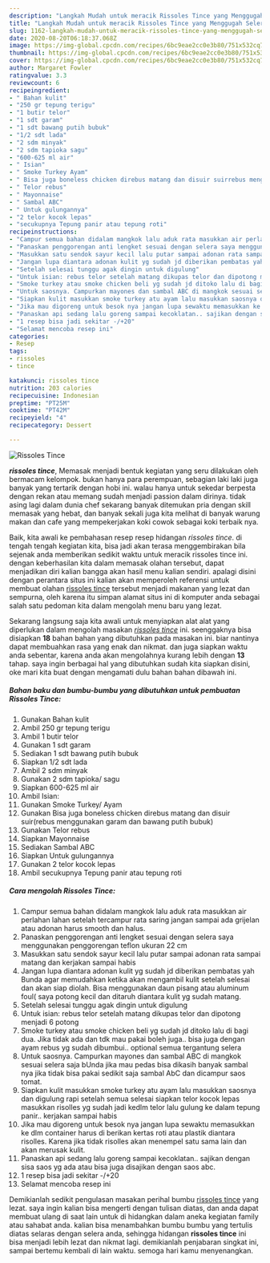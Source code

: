 ```yaml
---
description: "Langkah Mudah untuk meracik Rissoles Tince yang Menggugah Selera"
title: "Langkah Mudah untuk meracik Rissoles Tince yang Menggugah Selera"
slug: 1162-langkah-mudah-untuk-meracik-rissoles-tince-yang-menggugah-selera
date: 2020-08-20T06:18:37.068Z
image: https://img-global.cpcdn.com/recipes/6bc9eae2cc0e3b80/751x532cq70/rissoles-tince-foto-resep-utama.jpg
thumbnail: https://img-global.cpcdn.com/recipes/6bc9eae2cc0e3b80/751x532cq70/rissoles-tince-foto-resep-utama.jpg
cover: https://img-global.cpcdn.com/recipes/6bc9eae2cc0e3b80/751x532cq70/rissoles-tince-foto-resep-utama.jpg
author: Margaret Fowler
ratingvalue: 3.3
reviewcount: 6
recipeingredient:
- " Bahan kulit"
- "250 gr tepung terigu"
- "1 butir telor"
- "1 sdt garam"
- "1 sdt bawang putih bubuk"
- "1/2 sdt lada"
- "2 sdm minyak"
- "2 sdm tapioka sagu"
- "600-625 ml air"
- " Isian"
- " Smoke Turkey Ayam"
- " Bisa juga boneless chicken direbus matang dan disuir suirrebus menggunakan garam dan bawang putih bubuk"
- " Telor rebus"
- " Mayonnaise"
- " Sambal ABC"
- " Untuk gulungannya"
- "2 telor kocok lepas"
- "secukupnya Tepung panir atau tepung roti"
recipeinstructions:
- "Campur semua bahan didalam mangkok lalu aduk rata masukkan air perlahan lahan setelah tercampur rata saring jangan sampai ada grijelan atau adonan harus smooth dan halus."
- "Panaskan penggorengan anti lengket sesuai dengan selera saya menggunakan penggorengan teflon ukuran 22 cm"
- "Masukkan satu sendok sayur kecil lalu putar sampai adonan rata sampai matang dan kerjakan sampai habis"
- "Jangan lupa diantara adonan kulit yg sudah jd diberikan pembatas yah Bunda agar memudahkan ketika akan mengambil kulit setelah selesai dan akan siap diolah. Bisa menggunakan daun pisang atau aluminum foul( saya potong kecil dan ditaruh diantara kulit yg sudah matang."
- "Setelah selesai tunggu agak dingin untuk digulung"
- "Untuk isian: rebus telor setelah matang dikupas telor dan dipotong menjadi 6 potong"
- "Smoke turkey atau smoke chicken beli yg sudah jd ditoko lalu di bagi dua. Jika tidak ada dan tdk mau pakai boleh juga.. bisa juga dengan ayam rebus yg sudah dibumbui.. optional semua tergantung selera"
- "Untuk saosnya. Campurkan mayones dan sambal ABC di mangkok sesuai selera saja bUnda jika mau pedas bisa dikasih banyak sambal nya jika tidak bisa pakai sedikit saja sambal AbC dan dicampur saos tomat."
- "Siapkan kulit masukkan smoke turkey atu ayam lalu masukkan saosnya dan digulung rapi setelah semua selesai siapkan telor kocok lepas masukkan risolles yg sudah jadi kedlm telor lalu gulung ke dalam tepung panir.. kerjakan sampai habis"
- "Jika mau digoreng untuk besok nya jangan lupa sewaktu memasukkan ke dlm container harus di berikan kertas roti atau plastik diantara risolles. Karena jika tidak risolles akan menempel satu sama lain dan akan merusak kulit."
- "Panaskan api sedang lalu goreng sampai kecoklatan.. sajikan dengan sisa saos yg ada atau bisa juga disajikan dengan saos abc."
- "1 resep bisa jadi sekitar -/+20"
- "Selamat mencoba resep ini"
categories:
- Resep
tags:
- rissoles
- tince

katakunci: rissoles tince 
nutrition: 203 calories
recipecuisine: Indonesian
preptime: "PT25M"
cooktime: "PT42M"
recipeyield: "4"
recipecategory: Dessert

---
```



![Rissoles Tince](https://img-global.cpcdn.com/recipes/6bc9eae2cc0e3b80/751x532cq70/rissoles-tince-foto-resep-utama.jpg)

<b><i>rissoles tince</i></b>, Memasak menjadi bentuk kegiatan yang seru dilakukan oleh bermacam kelompok. bukan hanya para perempuan, sebagian laki laki juga banyak yang tertarik dengan hobi ini. walau hanya untuk sekedar berpesta dengan rekan atau memang sudah menjadi passion dalam dirinya. tidak asing lagi dalam dunia chef sekarang banyak ditemukan pria dengan skill memasak yang hebat, dan banyak sekali juga kita melihat di banyak warung makan dan cafe yang mempekerjakan koki cowok sebagai koki terbaik nya.



Baik, kita awali ke pembahasan resep resep hidangan <i>rissoles tince</i>. di tengah tengah kegiatan kita, bisa jadi akan terasa menggembirakan bila sejenak anda memberikan sedikit waktu untuk meracik rissoles tince ini. dengan keberhasilan kita dalam memasak olahan tersebut, dapat menjadikan diri kalian bangga akan hasil menu kalian sendiri. apalagi disini dengan perantara situs ini kalian akan memperoleh referensi untuk membuat olahan <u>rissoles tince</u> tersebut menjadi makanan yang lezat dan sempurna, oleh karena itu simpan alamat situs ini di komputer anda sebagai salah satu pedoman kita dalam mengolah menu baru yang lezat.


Sekarang langsung saja kita awali untuk menyiapkan alat alat yang diperlukan dalam mengolah masakan <u><i>rissoles tince</i></u> ini. seenggaknya bisa disiapkan <b>18</b> bahan bahan yang dibutuhkan pada masakan ini. biar nantinya dapat membuahkan rasa yang enak dan nikmat. dan juga siapkan waktu anda sebentar, karena anda akan mengolahnya kurang lebih dengan <b>13</b> tahap. saya ingin berbagai hal yang dibutuhkan sudah kita siapkan disini, oke mari kita buat dengan mengamati dulu bahan bahan dibawah ini.

<!--inarticleads1-->

##### Bahan baku dan bumbu-bumbu yang dibutuhkan untuk pembuatan Rissoles Tince:

1. Gunakan  Bahan kulit
1. Ambil 250 gr tepung terigu
1. Ambil 1 butir telor
1. Gunakan 1 sdt garam
1. Sediakan 1 sdt bawang putih bubuk
1. Siapkan 1/2 sdt lada
1. Ambil 2 sdm minyak
1. Gunakan 2 sdm tapioka/ sagu
1. Siapkan 600-625 ml air
1. Ambil  Isian:
1. Gunakan  Smoke Turkey/ Ayam
1. Gunakan  Bisa juga boneless chicken direbus matang dan disuir suir(rebus menggunakan garam dan bawang putih bubuk)
1. Gunakan  Telor rebus
1. Siapkan  Mayonnaise
1. Sediakan  Sambal ABC
1. Siapkan  Untuk gulungannya
1. Gunakan 2 telor kocok lepas
1. Ambil secukupnya Tepung panir atau tepung roti




<!--inarticleads2-->

##### Cara mengolah Rissoles Tince:

1. Campur semua bahan didalam mangkok lalu aduk rata masukkan air perlahan lahan setelah tercampur rata saring jangan sampai ada grijelan atau adonan harus smooth dan halus.
1. Panaskan penggorengan anti lengket sesuai dengan selera saya menggunakan penggorengan teflon ukuran 22 cm
1. Masukkan satu sendok sayur kecil lalu putar sampai adonan rata sampai matang dan kerjakan sampai habis
1. Jangan lupa diantara adonan kulit yg sudah jd diberikan pembatas yah Bunda agar memudahkan ketika akan mengambil kulit setelah selesai dan akan siap diolah. Bisa menggunakan daun pisang atau aluminum foul( saya potong kecil dan ditaruh diantara kulit yg sudah matang.
1. Setelah selesai tunggu agak dingin untuk digulung
1. Untuk isian: rebus telor setelah matang dikupas telor dan dipotong menjadi 6 potong
1. Smoke turkey atau smoke chicken beli yg sudah jd ditoko lalu di bagi dua. Jika tidak ada dan tdk mau pakai boleh juga.. bisa juga dengan ayam rebus yg sudah dibumbui.. optional semua tergantung selera
1. Untuk saosnya. Campurkan mayones dan sambal ABC di mangkok sesuai selera saja bUnda jika mau pedas bisa dikasih banyak sambal nya jika tidak bisa pakai sedikit saja sambal AbC dan dicampur saos tomat.
1. Siapkan kulit masukkan smoke turkey atu ayam lalu masukkan saosnya dan digulung rapi setelah semua selesai siapkan telor kocok lepas masukkan risolles yg sudah jadi kedlm telor lalu gulung ke dalam tepung panir.. kerjakan sampai habis
1. Jika mau digoreng untuk besok nya jangan lupa sewaktu memasukkan ke dlm container harus di berikan kertas roti atau plastik diantara risolles. Karena jika tidak risolles akan menempel satu sama lain dan akan merusak kulit.
1. Panaskan api sedang lalu goreng sampai kecoklatan.. sajikan dengan sisa saos yg ada atau bisa juga disajikan dengan saos abc.
1. 1 resep bisa jadi sekitar -/+20
1. Selamat mencoba resep ini




Demikianlah sedikit pengulasan masakan perihal bumbu <u>rissoles tince</u> yang lezat. saya ingin kalian bisa mengerti dengan tulisan diatas, dan anda dapat membuat ulang di saat lain untuk di hidangkan dalam aneka kegiatan family atau sahabat anda. kalian bisa menambahkan bumbu bumbu yang tertulis diatas selaras dengan selera anda, sehingga hidangan <b>rissoles tince</b> ini bisa menjadi lebih lezat dan nikmat lagi. demikianlah penjabaran singkat ini, sampai bertemu kembali di lain waktu. semoga hari kamu menyenangkan.
